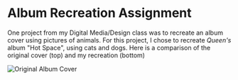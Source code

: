 # Album Recreation Assignment

One project from my Digital Media/Design class was to recreate an album cover using pictures of animals. For this project, I chose to recreate *Queen's* album "Hot Space", using cats and dogs. Here is a comparison of the original cover (top) and my recreation (bottom) 

![Original Album Cover](https://arrowarchive.github.io/The-Arrowarchive/images/hotspace.jpg)
